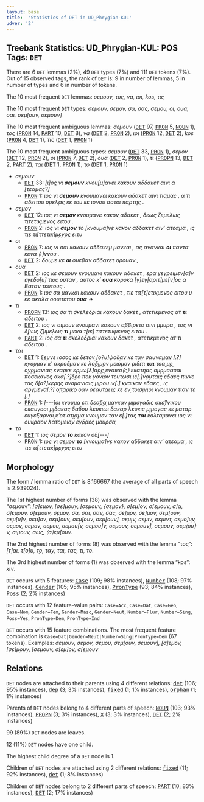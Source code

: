 ```yaml
---
layout: base
title:  'Statistics of DET in UD_Phrygian-KUL'
udver: '2'
---
```


## Treebank Statistics: UD_Phrygian-KUL: POS Tags: `DET`

There are 6 `DET` lemmas (2%), 49 `DET` types (7%) and 111 `DET` tokens (7%).
Out of 15 observed tags, the rank of `DET` is: 9 in number of lemmas, 5 in number of types and 6 in number of tokens.

The 10 most frequent `DET` lemmas: <em>σεμουν, τος, va, ιοι, kos, τις</em>

The 10 most frequent `DET` types:  <em>σεμουν, σεμον, σα, σας, σεμου, οι, ουα, σαι, σεμ[ουν, σεμουν]</em>

The 10 most frequent ambiguous lemmas: <em>σεμουν</em> (<tt><a href="xpg_kul-pos-DET.html">DET</a></tt> 97, <tt><a href="xpg_kul-pos-PRON.html">PRON</a></tt> 5, <tt><a href="xpg_kul-pos-NOUN.html">NOUN</a></tt> 1), <em>τος</em> (<tt><a href="xpg_kul-pos-PRON.html">PRON</a></tt> 14, <tt><a href="xpg_kul-pos-PART.html">PART</a></tt> 10, <tt><a href="xpg_kul-pos-DET.html">DET</a></tt> 8), <em>va</em> (<tt><a href="xpg_kul-pos-DET.html">DET</a></tt> 2, <tt><a href="xpg_kul-pos-PRON.html">PRON</a></tt> 2), <em>ιοι</em> (<tt><a href="xpg_kul-pos-PRON.html">PRON</a></tt> 12, <tt><a href="xpg_kul-pos-DET.html">DET</a></tt> 2), <em>kos</em> (<tt><a href="xpg_kul-pos-PRON.html">PRON</a></tt> 4, <tt><a href="xpg_kul-pos-DET.html">DET</a></tt> 1), <em>τις</em> (<tt><a href="xpg_kul-pos-DET.html">DET</a></tt> 1, <tt><a href="xpg_kul-pos-PRON.html">PRON</a></tt> 1)

The 10 most frequent ambiguous types:  <em>σεμουν</em> (<tt><a href="xpg_kul-pos-DET.html">DET</a></tt> 33, <tt><a href="xpg_kul-pos-PRON.html">PRON</a></tt> 1), <em>σεμον</em> (<tt><a href="xpg_kul-pos-DET.html">DET</a></tt> 12, <tt><a href="xpg_kul-pos-PRON.html">PRON</a></tt> 2), <em>οι</em> (<tt><a href="xpg_kul-pos-PRON.html">PRON</a></tt> 7, <tt><a href="xpg_kul-pos-DET.html">DET</a></tt> 2), <em>ουα</em> (<tt><a href="xpg_kul-pos-DET.html">DET</a></tt> 2, <tt><a href="xpg_kul-pos-PRON.html">PRON</a></tt> 1), <em>τι</em> (<tt><a href="xpg_kul-pos-PROPN.html">PROPN</a></tt> 13, <tt><a href="xpg_kul-pos-DET.html">DET</a></tt> 2, <tt><a href="xpg_kul-pos-PART.html">PART</a></tt> 2), <em>ται</em> (<tt><a href="xpg_kul-pos-DET.html">DET</a></tt> 1, <tt><a href="xpg_kul-pos-PRON.html">PRON</a></tt> 1), <em>το</em> (<tt><a href="xpg_kul-pos-DET.html">DET</a></tt> 1, <tt><a href="xpg_kul-pos-PRON.html">PRON</a></tt> 1)


* <em>σεμουν</em>
  * <tt><a href="xpg_kul-pos-DET.html">DET</a></tt> 33: <em>[ι]ο̣ς νι <b>σεμουν</b> κνου[μ]ανει κακουν αδδακετ αινι α [τεαμας?]</em>
  * <tt><a href="xpg_kul-pos-PRON.html">PRON</a></tt> 1: <em>ιος νι <b>σεμουν</b> κνουμανει κακουν αδακετ αινι τιαμας , α τι αδειτου ο̣υελ̣ας κε του κε ισνου αστοι παρτης .</em>
* <em>σεμον</em>
  * <tt><a href="xpg_kul-pos-DET.html">DET</a></tt> 12: <em>ιος νι <b>σεμον</b> κνουμανε κακον̣ αδακετ , δεως ζεμελως τιτετικμενος ειτου .</em>
  * <tt><a href="xpg_kul-pos-PRON.html">PRON</a></tt> 2: <em>ιος νι <b>σεμον</b> το [κνουμα]ν̣ε κακον αδδακετ αιν’ ατεαμα , ις τιε τι[ττετικ]μ̣ε̣ν̣ος ειτυ</em>
* <em>οι</em>
  * <tt><a href="xpg_kul-pos-PRON.html">PRON</a></tt> 7: <em>ιος νι σαι κακουν αδδακεμ μανκαι , ας ανανκαι <b>οι</b> παντα κενα ⟨ι⟩ννου .</em>
  * <tt><a href="xpg_kul-pos-DET.html">DET</a></tt> 2: <em>δουμε κε <b>οι</b> ουεβαν αδδακετ ορουαν ,</em>
* <em>ουα</em>
  * <tt><a href="xpg_kul-pos-DET.html">DET</a></tt> 2: <em>ιος κε σεμουν κνουμανι κακουν αδακετ , ερα γεγρειμεν[α]ν εγεδο[υ] τιος ουταν , αυτος κ’ <b>ουα</b> κοροκα [γ]εγ̣[αριτ]με[ν]ος α Βαταν τευτους .</em>
  * <tt><a href="xpg_kul-pos-PRON.html">PRON</a></tt> 1: <em>ιος σα μανκαι κακουν αδδακετ , τιε τιτ[τ]ετικμενος ειτου υ κε ακαλα οουιτετου <b>ουα</b> ❧</em>
* <em>τι</em>
  * <tt><a href="xpg_kul-pos-PROPN.html">PROPN</a></tt> 13: <em>ιος σα τι σκελεδριαι κακουν δακετ , ατετικμενος ατ <b>τι</b> αδειτου .</em>
  * <tt><a href="xpg_kul-pos-DET.html">DET</a></tt> 2: <em>ιος νι σιμουν κνουμανι κακουν αββιρετο αινι μμυρα , τος νι δ̣[ιως ζ]ιμε̣λως <b>τι</b> μεκα τ[ιε] τιττετικμενος ειτου .</em>
  * <tt><a href="xpg_kul-pos-PART.html">PART</a></tt> 2: <em>ιος σα <b>τι</b> σκελεδριαι κακουν δακετ , ατετικμενος ατ τι αδειτου .</em>
* <em>ται</em>
  * <tt><a href="xpg_kul-pos-DET.html">DET</a></tt> 1: <em>ξ̣ε̣υνε ιοσος κε δετον̣ [ο?υ]ψοδ̣αν κε τα̣ν σαυναμαν [.?] κ̣νο̣υμαν κ' ακροδμαν κε λο̣δ̣ιμ̣ον μειομον ριδιτι <b>ται</b> τοα̣ μ̣ε̣ ο̣ν̣ομανιας εναρκε ερμω[λ]α̣ο̣ς̣ κναικο⟨ς⟩ εκατηας ο̣μ̣ο̣υσασαι ποσεκανες ακα[.?]δ̣εο ποκ γονιον τευτωσι ιε[.]ν̣ο̣υταις εδαες πινκε τας δ̣[α?]κ̣ερης ονομανιαις μ̣ι̣ρου ικ[.] κ̣ναικαν εδαες , ις αργμενα[.?] ο̣π̣αρικο οαν οεαυται ις κε εν̣ τοισ̣ινιοι κνουμαν τιαν τε [.]</em>
  * <tt><a href="xpg_kul-pos-PRON.html">PRON</a></tt> 1: <em>[---]οι κνουμα ετι δεα̣δ̣α̣ μανκαν μ̣ιμογαδις ακε̣?νικου οκαυγοσι μ̣ιδακας δαδου λευκιωι δακαρ λευκις μ̣ιμογας κε ματαρ ευγεξαρναι̣ κ’οτ ατ̣ι̣αμα κνουμεν ταν ε[.]τας <b>ται</b> κολταμανει ιος νι ουκραον λατομειο̣ν εγ̣δ̣αες μουρσα̣</em>
* <em>το</em>
  * <tt><a href="xpg_kul-pos-DET.html">DET</a></tt> 1: <em>ιος σεμον <b>το</b> κακον οδ̣[---]</em>
  * <tt><a href="xpg_kul-pos-PRON.html">PRON</a></tt> 1: <em>ιος νι σεμον <b>το</b> [κνουμα]ν̣ε κακον αδδακετ αιν’ ατεαμα , ις τιε τι[ττετικ]μ̣ε̣ν̣ος ειτυ</em>

## Morphology

The form / lemma ratio of `DET` is 8.166667 (the average of all parts of speech is 2.939024).

The 1st highest number of forms (38) was observed with the lemma “σεμουν”: <em>[σ]εμον, [σε]μ̣ου̣ν, [σεμουν, {σεμον}, σ[εμ]ον, σ[εμουν, σ]α, σ]εμ̣ουν, σ̣[εμουν, σ̣εμον, σα, σαι, σαν, σας, σε]μ̣ον, σε]μον, σεμ[ουν, σεμ[υ]ν, σεμ]ον, σεμ]ουν, σεμ̣[ουν, σεμ̣[ουν], σεμ̣ιν, σεμιν, σεμιντ, σεμο]υ̣ν, σεμον, σεμον̣, σεμου, σεμου[ν, σεμου]ν, σεμουν, σεμουν], σεμουν̣, σεμ⟨ου⟩ν, σιμουν, σως, ⟨σ⟩εμ̣[ουν</em>.

The 2nd highest number of forms (8) was observed with the lemma “τος”: <em>[τ]αι, τ[ο]υ, τ̣ο, τα̣ν, ται, τας, τι, το</em>.

The 3rd highest number of forms (1) was observed with the lemma “kos”: <em>κιν</em>.

`DET` occurs with 5 features: <tt><a href="xpg_kul-feat-Case.html">Case</a></tt> (109; 98% instances), <tt><a href="xpg_kul-feat-Number.html">Number</a></tt> (108; 97% instances), <tt><a href="xpg_kul-feat-Gender.html">Gender</a></tt> (105; 95% instances), <tt><a href="xpg_kul-feat-PronType.html">PronType</a></tt> (93; 84% instances), <tt><a href="xpg_kul-feat-Poss.html">Poss</a></tt> (2; 2% instances)

`DET` occurs with 12 feature-value pairs: `Case=Acc`, `Case=Dat`, `Case=Gen`, `Case=Nom`, `Gender=Fem`, `Gender=Masc`, `Gender=Neut`, `Number=Plur`, `Number=Sing`, `Poss=Yes`, `PronType=Dem`, `PronType=Ind`

`DET` occurs with 15 feature combinations.
The most frequent feature combination is `Case=Dat|Gender=Neut|Number=Sing|PronType=Dem` (67 tokens).
Examples: <em>σεμουν, σεμον, σεμου, σεμ[ουν, σεμουν], [σ]εμον, [σε]μ̣ου̣ν, [σεμουν, σ[εμ]ον, σ[εμουν</em>


## Relations

`DET` nodes are attached to their parents using 4 different relations: <tt><a href="xpg_kul-dep-det.html">det</a></tt> (106; 95% instances), <tt><a href="xpg_kul-dep-dep.html">dep</a></tt> (3; 3% instances), <tt><a href="xpg_kul-dep-fixed.html">fixed</a></tt> (1; 1% instances), <tt><a href="xpg_kul-dep-orphan.html">orphan</a></tt> (1; 1% instances)

Parents of `DET` nodes belong to 4 different parts of speech: <tt><a href="xpg_kul-pos-NOUN.html">NOUN</a></tt> (103; 93% instances), <tt><a href="xpg_kul-pos-PROPN.html">PROPN</a></tt> (3; 3% instances), <tt><a href="xpg_kul-pos-X.html">X</a></tt> (3; 3% instances), <tt><a href="xpg_kul-pos-DET.html">DET</a></tt> (2; 2% instances)

99 (89%) `DET` nodes are leaves.

12 (11%) `DET` nodes have one child.

The highest child degree of a `DET` node is 1.

Children of `DET` nodes are attached using 2 different relations: <tt><a href="xpg_kul-dep-fixed.html">fixed</a></tt> (11; 92% instances), <tt><a href="xpg_kul-dep-det.html">det</a></tt> (1; 8% instances)

Children of `DET` nodes belong to 2 different parts of speech: <tt><a href="xpg_kul-pos-PART.html">PART</a></tt> (10; 83% instances), <tt><a href="xpg_kul-pos-DET.html">DET</a></tt> (2; 17% instances)

